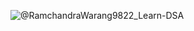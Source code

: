 ![@RamchandraWarang9822_Learn-DSA](https://user-images.githubusercontent.com/92023869/189163116-6dabf7f4-8491-4a9c-8240-1240039bb553.png)
